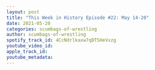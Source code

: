 ```yaml
---
layout: post
title: "This Week in History Episode #22: May 14-20"
date: 2021-05-20
categories: scumbags-of-wrestling
author: scumbags-of-wrestling
spotify_track_id: 4CcNdrlkaxw7qDTSHeVxzg
youtube_video_id: 
apple_track_id: 
youtube_metadata: 
---
```

